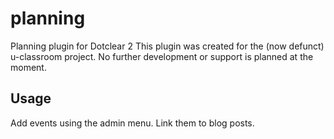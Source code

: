 planning
=================

Planning plugin for Dotclear 2
This plugin was created for the (now defunct) u-classroom project.
No further development or support is planned at the moment.

Usage
-----------------

Add events using the admin menu. Link them to blog posts.

